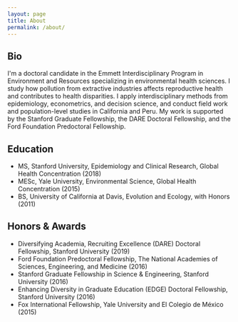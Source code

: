 ```yaml
---
layout: page
title: About
permalink: /about/
---
```


## Bio

I'm a doctoral candidate in the Emmett Interdisciplinary Program in Environment and Resources specializing in environmental health sciences. I study how pollution from extractive industries affects reproductive health and contributes to health disparities. I apply interdisciplinary methods from epidemiology, econometrics, and decision science, and conduct field work and population-level studies in California and Peru. My work is supported by the Stanford Graduate Fellowship, the DARE Doctoral Fellowship, and the Ford Foundation Predoctoral Fellowship.

## Education
- MS, Stanford University, Epidemiology and Clinical Research, Global Health Concentration (2018)
- MESc, Yale University, Environmental Science, Global Health Concentration (2015)
- BS, University of California at Davis, Evolution and Ecology, with Honors (2011)

## Honors & Awards
- Diversifying Academia, Recruiting Excellence (DARE) Doctoral Fellowship, Stanford University (2019)
- Ford Foundation Predoctoral Fellowship, The National Academies of Sciences, Engineering, and Medicine (2016)
- Stanford Graduate Fellowship in Science & Engineering, Stanford University (2016)
- Enhancing Diversity in Graduate Education (EDGE) Doctoral Fellowship, Stanford University (2016)
- Fox International Fellowship, Yale University and El Colegio de México (2015)
